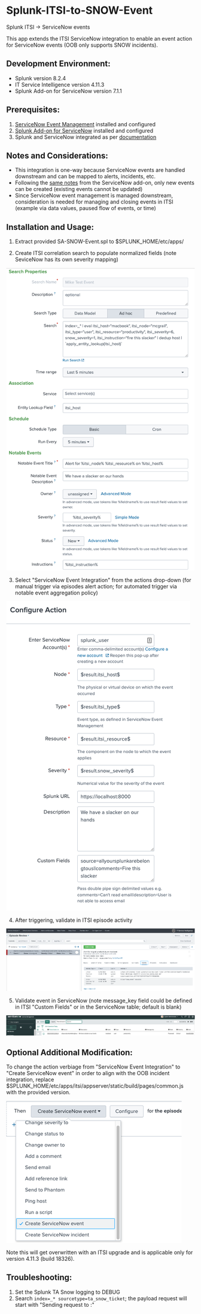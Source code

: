 # Splunk-ITSI-to-SNOW-Event
Splunk ITSI -> ServiceNow events

This app extends the ITSI ServiceNow integration to enable an event action for ServiceNow events (OOB only supports SNOW incidents).  

## Development Environment:
- Splunk version 8.2.4
- IT Service Intelligence version 4.11.3
- Splunk Add-on for ServiceNow version 7.1.1

## Prerequisites:
1. [ServiceNow Event Management](https://docs.servicenow.com/bundle/paris-it-operations-management/page/product/event-management/task/t_EMActivatePlugin.html) installed and configured
2. [Splunk Add-on for ServiceNow](https://splunkbase.splunk.com/app/1928/) installed and configured
3. Splunk and ServiceNow integrated as per [documentation](https://docs.splunk.com/Documentation/AddOns/released/ServiceNow/ConfigureServiceNowtointegratewithSplunkEnterprise)

## Notes and Considerations:
- This integration is one-way because ServiceNow events are handled downstream and can be mapped to alerts, incidents, etc.
- Following the [same notes](https://docs.splunk.com/Documentation/AddOns/released/ServiceNow/Commandsandscripts#Supported_arguments_for_events) from the ServiceNow add-on, only new events can be created (existing events cannot be updated)
- Since ServiceNow event management is managed downstream, consideration is needed for managing and closing events in ITSI (example via data values, paused flow of events, or time)

## Installation and Usage:
1. Extract provided SA-SNOW-Event.spl to $SPLUNK_HOME/etc/apps/

2. Create ITSI correlation search to populate normalized fields (note SeviceNow has its own severity mapping)

<img src="media/itsi_correlation_search.png"/>

3. Select "ServiceNow Event Integration" from the actions drop-down (for manual trigger via episodes alert action; for automated trigger via notable event aggregation policy)

<img src="media/itsi_action.png"/>

4. After triggering, validate in ITSI episode activity

<img src="media/itsi_event.png"/>

5. Validate event in ServiceNow (note message_key field could be defined in ITSI "Custom Fields" or in the ServiceNow table; default is blank)

<img src="media/snow_event.png"/>

## Optional Additional Modification:
To change the action verbiage from "ServiceNow Event Integration" to "Create ServiceNow event" in order to align with the OOB incident integration, replace $SPLUNK_HOME/etc/apps/itsi/appserver/static/build/pages/common.js with the provided version.

<img src="media/itsi_verbiage.png"/>

Note this will get overwritten with an ITSI upgrade and is applicable only for version 4.11.3 (build 18326).

## Troubleshooting:
1. Set the Splunk TA Snow logging to DEBUG
2. Search `index=_* sourcetype=ta_snow_ticket`; the payload request will start with "Sending request to <SNOW URL>:"
